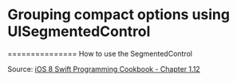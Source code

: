 # Grouping compact options using UISegmentedControl
===============
How to use the SegmentedControl


Source: [iOS 8 Swift Programming Cookbook - Chapter 1.12](http://goo.gl/pvRtI8)
